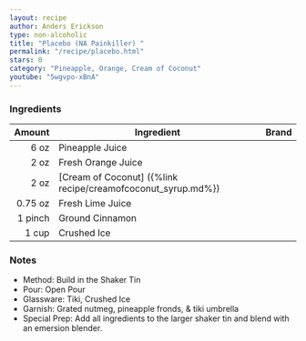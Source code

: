 ```yaml
---
layout: recipe
author: Anders Erickson
type: non-alcoholic
title: "Placebo (NA Painkiller) "
permalink: "/recipe/placebo.html"
stars: 0
category: "Pineapple, Orange, Cream of Coconut"
youtube: "5wgvpo-xBnA"
---
```


### Ingredients

|  Amount | Ingredient                                                   | Brand |
| ------: | ------------------------------------------------------------ | ----- |
|    6 oz | Pineapple Juice                                              |
|    2 oz | Fresh Orange Juice                                           |
|    2 oz | [Cream of Coconut] ({%link recipe/creamofcoconut_syrup.md%}) |
| 0.75 oz | Fresh Lime Juice                                             |
| 1 pinch | Ground Cinnamon                                              |
|   1 cup | Crushed Ice                                                  |

### Notes

- Method: Build in the Shaker Tin
- Pour: Open Pour
- Glassware: Tiki, Crushed Ice
- Garnish: Grated nutmeg, pineapple fronds, & tiki umbrella
- Special Prep: Add all ingredients to the larger shaker tin and blend with an emersion blender.
